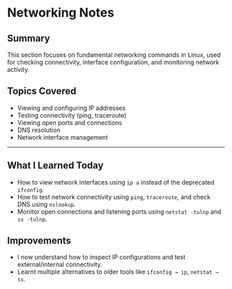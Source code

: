 # Networking Notes

## Summary

This section focuses on fundamental networking commands in Linux, used for checking connectivity, interface configuration, and monitoring network activity.

## Topics Covered

- Viewing and configuring IP addresses
- Testing connectivity (ping, traceroute)
- Viewing open ports and connections
- DNS resolution
- Network interface management

---

## What I Learned Today

- How to view network interfaces using `ip a` instead of the deprecated `ifconfig`.
- How to test network connectivity using `ping`, `traceroute`, and check DNS using `nslookup`.
- Monitor open connections and listening ports using `netstat -tulnp` and `ss -tulnp`.

## Improvements

- I now understand how to inspect IP configurations and test external/internal connectivity.
- Learnt multiple alternatives to older tools like `ifconfig → ip`, `netstat → ss`.

